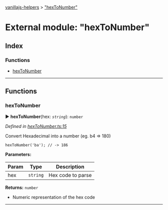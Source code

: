 [vanillajs-helpers](../README.md) > ["hexToNumber"](../modules/_hextonumber_.md)



# External module: "hexToNumber"

## Index

### Functions

* [hexToNumber](_hextonumber_.md#hextonumber)



---
## Functions
<a id="hextonumber"></a>

###  hexToNumber

► **hexToNumber**(hex: *`string`*): `number`



*Defined in [hexToNumber.ts:15](https://github.com/Tokimon/vanillajs-helpers/blob/17062f0/hexToNumber.ts#L15)*



Convert Hexadecimal into a number (eg. b4 => 180)

    hexToNumber('ba'); // -> 186


**Parameters:**

| Param | Type | Description |
| ------ | ------ | ------ |
| hex | `string`   |  Hex code to parse |





**Returns:** `number`
- Numeric representation of the hex code






___


